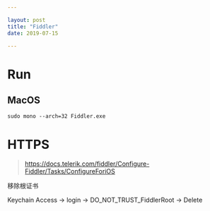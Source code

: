 ```yaml
---

layout: post
title: "Fiddler"
date: 2019-07-15

---
```


# Run
## MacOS

```shell
sudo mono --arch=32 Fiddler.exe
```

# HTTPS

> https://docs.telerik.com/fiddler/Configure-Fiddler/Tasks/ConfigureForiOS

移除根证书

Keychain Access -> login -> DO_NOT_TRUST_FiddlerRoot -> Delete